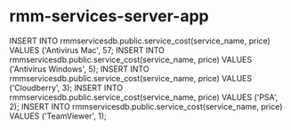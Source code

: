 # rmm-services-server-app

INSERT INTO rmmservicesdb.public.service_cost(service_name, price) VALUES ('Antivirus Mac', 57;
INSERT INTO rmmservicesdb.public.service_cost(service_name, price) VALUES ('Antivirus Windows', 5);
INSERT INTO rmmservicesdb.public.service_cost(service_name, price) VALUES ('Cloudberry', 3);
INSERT INTO rmmservicesdb.public.service_cost(service_name, price) VALUES ('PSA', 2);
INSERT INTO rmmservicesdb.public.service_cost(service_name, price) VALUES ('TeamViewer', 1);
